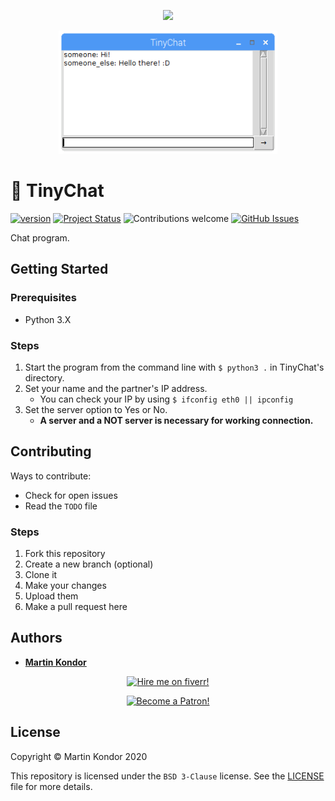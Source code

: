 <p align="center">
    <img width="35" src="icon.ico">
</p>

<p align="center">
    <img width="350" src="docs/img/readme.png">
</p>

# 💬 TinyChat

[![version](https://img.shields.io/badge/version-v0.9.1-red.svg)](https://github.com/MartinKondor/TinyChat) [![Project Status](https://img.shields.io/badge/status-active-brightgreen.svg)](https://github.com/MartinKondor/TinyChat) ![Contributions welcome](https://img.shields.io/badge/contributions-welcome-brightgreen.svg) [![GitHub Issues](https://img.shields.io/github/issues/MartinKondor/TinyChat.svg)](https://github.com/MartinKondor/TinyChat/issues)

Chat program.

## Getting Started

### Prerequisites

* Python 3.X

### Steps

1. Start the program from the command line with `$ python3 .` in TinyChat's directory.
2. Set your name and the partner's IP address.
    * You can check your IP by using `$ ifconfig eth0 || ipconfig`
3. Set the server option to Yes or No.
    * **A server and a NOT server is necessary for working connection.**

## Contributing

Ways to contribute:

* Check for open issues
* Read the ```TODO``` file

### Steps

1. Fork this repository
2. Create a new branch (optional)
3. Clone it
4. Make your changes
5. Upload them
6. Make a pull request here

## Authors

* **[Martin Kondor](https://github.com/MartinKondor)**

<p align="center">
<a title="Fiverr" href="https://www.fiverr.com/martinkondor">
<img id="fiverr-img" class="img-responsive" alt="Hire me on fiverr!" title="Hire me on fiverr!" src="https://martinkondor.github.io/img/hire_me_on_fiverr_button.png" width="222">
</a>
</p>

<p align="center"><a href="https://www.patreon.com/bePatron?u=17006186" data-patreon-widget-type="become-patron-button"><img width="222" class="img-responsive" alt="Become a Patron!" title="Become a Patron!" src="https://martinkondor.github.io/img/become_a_patron_button.png"></a></p>

## License

Copyright &copy; Martin Kondor 2020

This repository is licensed under the ```BSD 3-Clause``` license.
See the [LICENSE](./LICENSE) file for more details.
